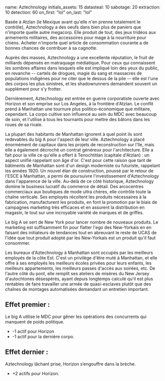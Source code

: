 name: Aztechnology
initials_assets: 15
datasteal: 10
sabotage: 20
extraction: 10
detection: 60
on_first: "lol"
on_last: "lol"


Basée à Atzlan (le Mexique avant qu'elle n'en prenne totalement le contrôle), Aztechnology a des oeufs dans bien plus de paniers que n'importe quelle autre megacorp. Elle produit de tout, des jeux tridéos aux armements militaires, des accessoires pour mage à la nourriture pour chiens. Acheter n'importe quel article de consommation courante a de bonnes chances de contribuer à sa cagnotte.

Auprès des masses, Aztechnology a une excellente réputation, le fruit de milliards dépensés en matraquage médiatique. Pour ceux qui connaissent les sombres affaires dans lesquels elle est impliqué loin des yeux du public, en revanche -- cartels de drogues, magie du sang et massacres de populations indigènes pour ne citer que le dessus de la pile -- elle est l'une des corpos les plus sinistres, et les shadowrunners demandent souvent un supplément pour s'y frotter.

Dernièrement, Aztechnology est entrée en guerre corporatiste ouverte avec Horizon et son emprise sur Los Angeles, à la frontière d'Atzlan. Le conflit prend à Manhattan une tournure plus politico-économique que militaire, cependant. La corpo cultive son influence au sein du MDC avec beaucoup de soin, et l'utilise à tous les tournants pour mettre des bâtons dans les roues de sa rivale.

La plupart des habitants de Manhattan ignorent à quel point ils sont redevables du big A pour l'aspect de leur ville. Aztechnology a placé énormément de capitaux dans les projets de reconstruction sur l'île, mais elle a également décroché un contrat généreux pour l'architecture. Elle a fait pour la ville ce qu'elle a offert à Tenochtitlan (capitale d'Atzlan) : un aspect unifié rappelant son âge d'or. C'est pour cette raison que tant de bâtiments de Manhattan sont d'un design moderniste ou futuriste, rappelant les années 1920. Un nouvel élan de construction, poussé par le retour de l'ESCE à Manhattan, a permi de poursuivre l'investissement d'Aztechnology dans l'apparence de la ville. Au-delà de ce côté historique, Aztechnology domine le business lucratif du commerce de détail. Des arcocentres commerciaux aux boutiques de mode ultra chères, elle contrôle toute la chaîne verticale. Ses employés récoltent les produits nécessaires à la fabrication, manufacturent les produits, en font la promotion par le biais de campagnes marketing très efficaces et en assurent la distribution en magasin, le tout sur une incroyable variété de marques et de griffes.

Le big A se sert de New York pour lancer nombre de nouveaux produits. Le marketing est suffisamment fin pour flatter l'ego des New-Yorkais en en faisant des initiateurs de tendances tout en abreuvant le reste de UCAS de l'idée que tout produit adopté par les New-Yorkais est un produit qu'il faut consommer.

Les bureaux d'Aztechnology à Manhattan sont occupés par les meilleurs employés de la côte Est. C'est un privilège d'être muté à Manhattan, et elle offre à ses employés les meilleurs écoles privées pour leurs enfants, les meilleurs appartements, les meilleurs passes d'accès aux soirées, etc. De l'autre côté du pont, elle remplit ses ateliers de misères du New Jersey d'autochtones désespérés, ayant depuis longtemps calculé qu'il est plus rentables de faire travailler une armée de quasi-esclaves plutôt que des chaînes de montages automatisées demandant un entretien important.

## Effet premier :
Le big A utilise le MDC pour gêner les opérations des concurrents qui manquent de poids politique.

* -1 actif pour Horizon 
* -1 actif pour la dernière corpo.

## Effet dernier :
Aztechnology lâchant prise, Horizon s’engouffre dans la brèche.

* +2 actifs pour Horizon.
